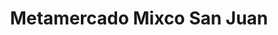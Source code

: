 ---
title: "Metamercado Mixco San Juan"
url: /zona-4-mixco/metamercado-mixco-san-juan/
shop: centro comercial
---